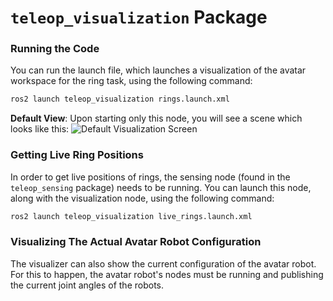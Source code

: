 # `teleop_visualization` Package

### Running the Code
You can run the launch file, which launches a visualization of the avatar workspace for the ring task, using the following command:

```bash
ros2 launch teleop_visualization rings.launch.xml
```

__Default View__:
Upon starting only this node, you will see a scene which looks like this:
![Default Visualization Screen](https://github.com/ME495-EmbeddedSystems/final-project-teleop/assets/122302059/607f3553-d389-4377-9223-9e869b37e54c)

### Getting Live Ring Positions
In order to get live positions of rings, the sensing node (found in the `teleop_sensing` package) needs to be running. You can launch this node, along with the visualization node, using the following command:

```bash
ros2 launch teleop_visualization live_rings.launch.xml
```

### Visualizing The Actual Avatar Robot Configuration
The visualizer can also show the current configuration of the avatar robot. For this to happen, the avatar robot's nodes must be running and publishing the current joint angles of the robots.